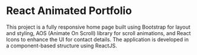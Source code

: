 <h1>React Animated Portfolio</h1> 
<p>This project is a fully responsive home page built using Bootstrap for layout and styling, 
AOS (Animate On Scroll) library for scroll animations, and 
React Icons to enhance the UI for contact details.
The application is developed in a component-based structure using ReactJS.</p>
